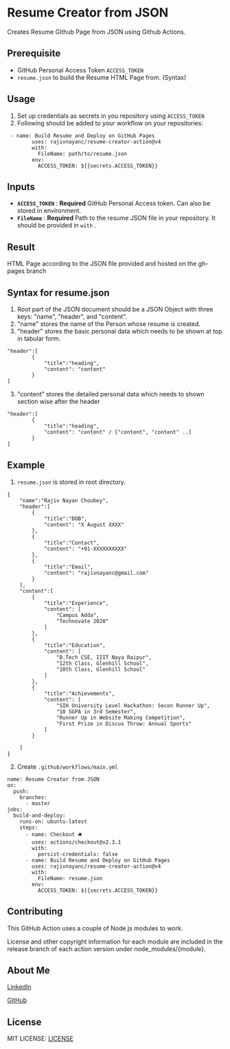 # Resume Creator from JSON
Creates Resume Github Page from JSON using Github Actions.

## Prerequisite
-   GitHub Personal Access Token `ACCESS_TOKEN`
-   `resume.json` to build the Resume HTML Page from. (Syntax)

## Usage
1.  Set up credentials as secrets in you repository using `ACCESS_TOKEN`
2.  Following should be added to your workflow on your repositories:

```
 - name: Build Resume and Deploy on GitHub Pages
        uses: rajivnayanc/resume-creator-action@v4
        with:
          FileName: path/to/resume.json
        env:
          ACCESS_TOKEN: ${{secrets.ACCESS_TOKEN}}
```

## Inputs
-   **`ACCESS_TOKEN`** : **Required** GitHub Personal Access token. Can also be stored in environment.
-   **`FileName`** : **Required** Path to the resume JSON file in your repository. It should be provided in `with` .

## Result
HTML Page according to the JSON file provided and hosted on the gh-pages branch

## Syntax for resume.json
1.  Root part of the JSON document should be a JSON Object with three keys: "name", "header", and "content".
2.  "name" stores the name of the Person whose resume is created.
3.  "header" stores the basic personal data which needs to be shown at top in tabular form.

```
"header":[
        {
            "title":"heading",
            "content": "content"
        }
]
```
3.  "content" stores the detailed personal data which needs to shown section wise after the header

```
"header":[
        {
            "title":"heading",
            "content": "content" / ["content", "content" ..]
        }
]
```

## Example

1.  `resume.json` is stored in root directory.

```
{
    "name":"Rajiv Nayan Choubey",
    "header":[
        {
            "title":"DOB",
            "content": "X August XXXX"
        },
        {
            "title":"Contact",
            "content": "+91-XXXXXXXXXX"
        },
        {
            "title":"Email",
            "content": "rajivnayanc@gmail.com"
        }
    ],
    "content":[
        {
            "title":"Experience",
            "content": [
                "Campus Adda",
                "Technovate 2020"
            ]
        },
        {
            "title":"Education",
            "content": [
                "B.Tech CSE, IIIT Naya Raipur",
                "12th Class, Glenhill School",
                "10th Class, Glenhill School"
            ]
        },
        {
            "title":"Achievements",
            "content": [
                "SIH University Level Hackathon: Secon Runner Up",
                "10 SGPA in 3rd Semester",
                "Runner Up in Website Making Competition",
                "First Prize in Discus Throw: Annual Sports"
            ]
        }
        
    ]
}
```

2. Create `.github/workflows/main.yml`

```
name: Resume Creator from JSON
on:
  push:
    branches:
      - master
jobs:
  build-and-deploy:
    runs-on: ubuntu-latest
    steps:
      - name: Checkout 🛎️
        uses: actions/checkout@v2.3.1
        with:
          persist-credentials: false
      - name: Build Resume and Deploy on GitHub Pages
        uses: rajivnayanc/resume-creator-action@v4
        with:
          FileName: resume.json
        env:
          ACCESS_TOKEN: ${{secrets.ACCESS_TOKEN}}
```

## Contributing

This GitHub Action uses a couple of Node.js modules to work.

License and other copyright information for each module are included in the release branch of each action version under node_modules/{module}.

## About Me

[LinkedIn](https://www.linkedin.com/in/rajivnayanc/)

[GitHub](http://github.com/rajivnayanc/) 

## License
MIT LICENSE: [LICENSE](LICENSE)